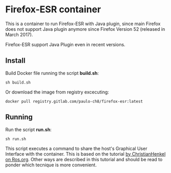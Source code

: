 # Firefox-ESR container

This is a container to run Firefox-ESR with Java plugin, since main Firefox does not support Java plugin anymore since Firefox Version 52 (released in March 2017).

Firefox-ESR support Java Plugin even in recent versions.

## Install

Build Docker file running the script **build.sh**:

    sh build.sh

Or download the image from registry excecuting:

    docker pull registry.gitlab.com/paulo-ch8/firefox-esr:latest

## Running

Run the script **run.sh**:

    sh run.sh

This script executes a command to share the host's Graphical User Interface with the container.
This is based on the tutorial [by ChristianHenkel on Ros.org](http://wiki.ros.org/docker/Tutorials/GUI). Other ways are described in this tutorial and should be read to ponder which tecnique is more convenient.
